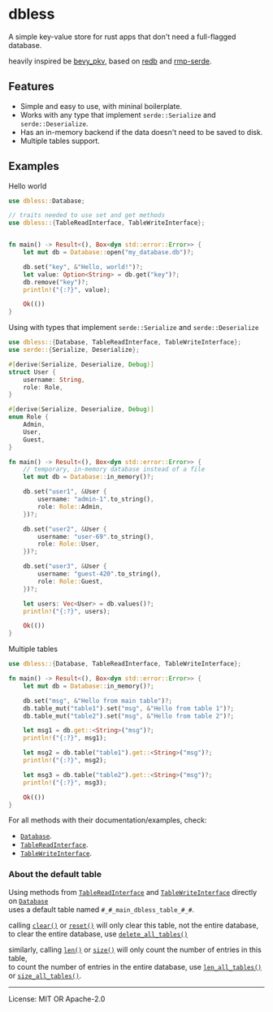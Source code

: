 # dbless

A simple key-value store for rust apps that don't need a full-flagged database.

heavily inspired be [bevy_pkv](https://crates.io/crates/bevy_pkv),
based on [redb](https://crates.io/crates/redb) and [rmp-serde](https://crates.io/crates/rmp-serde).

## Features

- Simple and easy to use, with mininal boilerplate.
- Works with any type that implement `serde::Serialize` and `serde::Deserialize`.
- Has an in-memory backend if the data doesn't need to be saved to disk.
- Multiple tables support.

## Examples

Hello world

```rust
use dbless::Database;

// traits needed to use set and get methods
use dbless::{TableReadInterface, TableWriteInterface};


fn main() -> Result<(), Box<dyn std::error::Error>> {
    let mut db = Database::open("my_database.db")?;

    db.set("key", &"Hello, world!")?;
    let value: Option<String> = db.get("key")?;
    db.remove("key")?;
    println!("{:?}", value);

    Ok(())
}
```

Using with types that implement `serde::Serialize` and `serde::Deserialize`

```rust
use dbless::{Database, TableReadInterface, TableWriteInterface};
use serde::{Serialize, Deserialize};

#[derive(Serialize, Deserialize, Debug)]
struct User {
    username: String,
    role: Role,
}

#[derive(Serialize, Deserialize, Debug)]
enum Role {
    Admin,
    User,
    Guest,
}

fn main() -> Result<(), Box<dyn std::error::Error>> {
    // temporary, in-memory database instead of a file
    let mut db = Database::in_memory()?;

    db.set("user1", &User {
        username: "admin-1".to_string(),
        role: Role::Admin,
    })?;

    db.set("user2", &User {
        username: "user-69".to_string(),
        role: Role::User,
    })?;

    db.set("user3", &User {
        username: "guest-420".to_string(),
        role: Role::Guest,
    })?;

    let users: Vec<User> = db.values()?;
    println!("{:?}", users);

    Ok(())
}
```

Multiple tables

```rust
use dbless::{Database, TableReadInterface, TableWriteInterface};

fn main() -> Result<(), Box<dyn std::error::Error>> {
    let mut db = Database::in_memory()?;

    db.set("msg", &"Hello from main table")?;
    db.table_mut("table1").set("msg", &"Hello from table 1")?;
    db.table_mut("table2").set("msg", &"Hello from table 2")?;

    let msg1 = db.get::<String>("msg")?;
    println!("{:?}", msg1);

    let msg2 = db.table("table1").get::<String>("msg")?;
    println!("{:?}", msg2);

    let msg3 = db.table("table2").get::<String>("msg")?;
    println!("{:?}", msg3);

    Ok(())
}
```

For all methods with their documentation/examples, check:
- [`Database`](https://docs.rs/dbless/latest/dbless/struct.Database.html).
- [`TableReadInterface`](https://docs.rs/dbless/latest/dbless/trait.TableReadInterface.html).
- [`TableWriteInterface`](https://docs.rs/dbless/latest/dbless/trait.TableWriteInterface.html).

### About the default table
Using methods from [`TableReadInterface`](trait.TableReadInterface.html) and [`TableWriteInterface`](trait.TableWriteInterface.html) directly on [`Database`](struct.Database.html) \
uses a default table named `#_#_main_dbless_table_#_#`.

calling [`clear()`](struct.Database.html#method.clear) or [`reset()`](struct.Database.html#method.reset) will only clear this table, not the entire database, \
to clear the entire database, use [`delete_all_tables()`](struct.Database.html#method.delete_all_tables)

similarly, calling [`len()`](struct.Database.html#method.len) or [`size()`](struct.Database.html#method.size) will only count the number of entries in this table, \
to count the number of entries in the entire database, use [`len_all_tables()`](struct.Database.html#method.len_all_tables) or [`size_all_tables()`](struct.Database.html#method.size_all_tables).

---

License: MIT OR Apache-2.0
